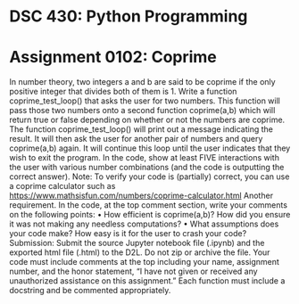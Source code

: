  
# DSC 430: Python Programming
# Assignment 0102: Coprime
In number theory, two integers a and b are said to be coprime if the only positive integer that divides both
of them is 1.
Write a function coprime_test_loop() that asks the user for two numbers. This function will pass those
two numbers onto a second function coprime(a,b) which will return true or false depending on whether
or not the numbers are coprime. The function coprime_test_loop() will print out a message indicating
the result. It will then ask the user for another pair of numbers and query coprime(a,b) again. It will
continue this loop until the user indicates that they wish to exit the program.
In the code, show at least FIVE interactions with the user with various number combinations (and the
code is outputting the correct answer).
Note: To verify your code is (partially) correct, you can use a coprime calculator such as
https://www.mathsisfun.com/numbers/coprime-calculator.html
Another requirement. In the code, at the top comment section, write your comments on the following
points:
• How efficient is coprime(a,b)? How did you ensure it was not making any needless computations?
• What assumptions does your code make? How easy is it for the user to crash your code?
Submission: Submit the source Jupyter notebook file (.ipynb) and the exported html file (.html) to the
D2L. Do not zip or archive the file. Your code must include comments at the top including your name,
assignment number, and the honor statement, “I have not given or received any unauthorized assistance
on this assignment.” Each function must include a docstring and be commented appropriately.
